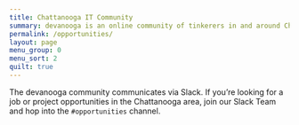 ```yaml
---
title: Chattanooga IT Community
summary: devanooga is an online community of tinkerers in and around Chattanooga,&nbsp;TN.
permalink: /opportunities/
layout: page
menu_group: 0
menu_sort: 2
quilt: true
---
```


The devanooga community communicates via Slack. If you’re looking for a job or project opportunities in the Chattanooga area, join our Slack Team and hop into the `#opportunities` channel.
